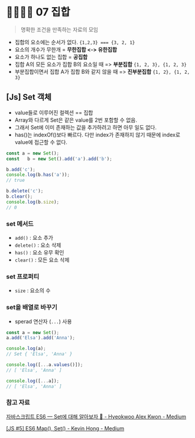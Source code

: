 #  👨‍👩‍👧‍👧 07 집합

> 명확한 조건을 만족하는 자료의 모임



- 집합의 요소에는 순서가 없다. `{1,2,3} === {3, 2, 1}`
- 요소의 개수가 무한개 = **무한집합 <-> 유한집합**
- 요소가 하나도 없는 집합 = **공집합** 
- 집합 A의 모든 요소가 집합 B의 요소일 때 => **부분집합** `{1, 2, 3}, {1, 2, 3}`
- 부분집합이면서 집합 A가 집합 B와 같지 않을 때 => **진부분집합** `{1, 2}, {1, 2, 3}`



## [Js] Set 객체

- value들로 이루어진 컬렉션 == 집합
- Array와 다르게 Set은 같은 value를 2번 포함할 수 없음.
- 그래서 Set에 이미 존재하는 값을 추가하려고 하면 아무 일도 없다.
- has()는 indexOf()보다 빠르다. 다만 index가 존재하지 않기 때문에 index로 value에 접근할 수 없다.

```javascript
const a = new Set();
const	b = new Set().add('a').add('b');

b.add('c');
console.log(b.has('a'));
// true

b.delete('c');
b.clear();
console.log(b.size);
// 0
```



### set 메서드

- `add()` : 요소 추가
- `delete()` : 요소 삭제
- `has()` : 요소 유무 확인 
- `clear()` : 모든 요소 삭제



### set 프로퍼티

- `size` : 요소의 수



### set을 배열로 바꾸기

- sperad 연산자 (`...`) 사용

```javascript
const a = new Set();
a.add('Elsa').add('Anna');

console.log(a);
// Set { 'Elsa', 'Anna' }

console.log([...a.values()]);
// [ 'Elsa', 'Anna' ]

console.log([...a]);
// [ 'Elsa', 'Anna' ]
```



### 참고 자료

[자바스크립트 ES6 — Set에 대해 알아보자 🎉 - Hyeokwoo Alex Kwon - Medium]([https://medium.com/@khwsc1/%EC%9E%90%EB%B0%94%EC%8A%A4%ED%81%AC%EB%A6%BD%ED%8A%B8-es6-set%EC%97%90-%EB%8C%80%ED%95%B4-%EC%95%8C%EC%95%84%EB%B3%B4%EC%9E%90-9b7294dfba99](https://medium.com/@khwsc1/자바스크립트-es6-set에-대해-알아보자-9b7294dfba99))

[[JS #5] ES6 Map(), Set() - Kevin Hong - Medium](https://medium.com/@hongkevin/js-5-es6-map-set-2a9ebf40f96b)